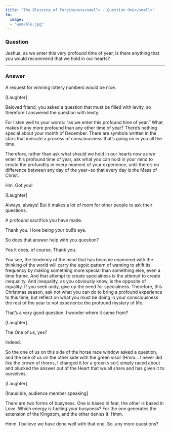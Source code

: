 ```yaml
---
title: "The Blessing of Forgiveness<small> - Question One</small>"
fb:
  image:
  - "wom/ble.jpg"
---
```


### Question

Jeshua, as we enter this very profound time of year, is
there anything that you would recommend that we hold in our
hearts?

---

### Answer

A request for winning lottery numbers would be nice.  

[Laughter]

Beloved friend, you asked a question that must be filled with levity, so therefore I
answered the question with levity.

For listen well to your words: “as we enter this profound time of year.” What makes it
any more profound than any other time of year? There’s nothing special about your
month of December. There are symbols written in the stars that indicate a process of
consciousness that’s going on in you all the time.

Therefore, rather than ask what should we hold in our hearts now as we enter this
profound time of year, ask what you can hold in your mind to create the profundity
in every moment of your experience, until there’s no difference between any day of the
year &ndash; so that every day is the Mass of Christ.

Hm. Got you!

[Laughter]

<div markdown="1" class="well person">
Always, always! But it makes a lot of room for other people to ask their questions.
</div> 

A profound sacrifice you have made.

<div markdown="1" class="well person">
Thank you. I love being your bull’s eye.
</div> 

So does that answer help with you question?

<div markdown="1" class="well person">
Yes it does, of course. Thank you.
</div> 

You see, the tendency of the mind that has become enamored with the thinking of
the world will carry the egoic pattern of wanting to shift its frequency by making
something more special than something else, even a time frame. And that attempt to
create specialness is the attempt to create inequality. And inequality, as you obviously
know, is the opposite of equality. If you seek unity, give up the need for specialness.
Therefore, this Christmas season, ask not what you can do to bring a profound
experience to this time, but reflect on what you must be doing in your consciousness
the rest of the year to not experience the profound mystery of life.

That’s a very good question. I wonder where it came from?

[Laughter]

<div markdown="1" class="well person">
The One of us, yes?
</div> 

Indeed.

So the one of us on this side of the horse race window asked a question, and the one
of us on the other side with the green visor (Hmm… I never did like the crown of
thorns, I changed it for a green visor) simply raced about and plucked the answer out
of the Heart that we all share and has given it to ourselves.

[Laughter]

[Inaudible, audience member speaking]

There are two forms of busyness. One is based in fear, the other is based in Love.
Which energy is fueling your busyness? For the one generates the extension of the
Kingdom, and the other denies it. Hmm.

Hmm. I believe we have done well with that one. So, any more questions?

